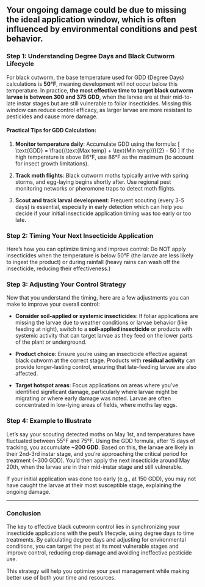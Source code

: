 Your ongoing damage could be due to missing the ideal application window, which is often influenced by environmental conditions and pest behavior. 
---

### **Step 1: Understanding Degree Days and Black Cutworm Lifecycle**
For black cutworm, the base temperature used for GDD (Degree Days) calculations is **50°F**, meaning development will not occur below this temperature.
In practice, **the most effective time to target black cutworm larvae is between 300 and 375 GDD**, when the larvae are at their mid-to-late instar stages but are still vulnerable to foliar insecticides. Missing this window can reduce control efficacy, as larger larvae are more resistant to pesticides and cause more damage.

#### **Practical Tips for GDD Calculation:**
1. **Monitor temperature daily**: Accumulate GDD using the formula:
   \[
   \text{GDD} = \frac{(\text{Max temp} + \text{Min temp})}{2} - 50
   \]
   If the high temperature is above 86°F, use 86°F as the maximum (to account for insect growth limitations).

2. **Track moth flights**: Black cutworm moths typically arrive with spring storms, and egg-laying begins shortly after. Use regional pest monitoring networks or pheromone traps to detect moth flights. 

3. **Scout and track larval development**: Frequent scouting (every 3-5 days) is essential, especially in early detection which can help you decide if your initial insecticide application timing was too early or too late.

### **Step 2: Timing Your Next Insecticide Application**

Here’s how you can optimize timing and improve control: Do NOT apply insecticides when the temperature is below 50°F (the larvae are less likely to ingest the product) or during rainfall (heavy rains can wash off the insecticide, reducing their effectiveness.)

### **Step 3: Adjusting Your Control Strategy**

Now that you understand the timing, here are a few adjustments you can make to improve your overall control:

- **Consider soil-applied or systemic insecticides**: If foliar applications are missing the larvae due to weather conditions or larvae behavior (like feeding at night), switch to a **soil-applied insecticide** or products with systemic activity that can target larvae as they feed on the lower parts of the plant or underground.

- **Product choice**: Ensure you’re using an insecticide effective against black cutworm at the correct stage. Products with **residual activity** can provide longer-lasting control, ensuring that late-feeding larvae are also affected.

- **Target hotspot areas**: Focus applications on areas where you’ve identified significant damage, particularly where larvae might be migrating or where early damage was noted. Larvae are often concentrated in low-lying areas of fields, where moths lay eggs.

### **Step 4: Example to Illustrate**

Let’s say your scouting detected moths on May 1st, and temperatures have fluctuated between 55°F and 75°F. Using the GDD formula, after 15 days of tracking, you accumulate **~200 GDD**. Based on this, the larvae are likely in their 2nd-3rd instar stage, and you’re approaching the critical period for treatment (~300 GDD). You’d then apply the next insecticide around May 20th, when the larvae are in their mid-instar stage and still vulnerable.

If your initial application was done too early (e.g., at 150 GDD), you may not have caught the larvae at their most susceptible stage, explaining the ongoing damage.

---

### **Conclusion**
The key to effective black cutworm control lies in synchronizing your insecticide applications with the pest’s lifecycle, using degree days to time treatments. By calculating degree days and adjusting for environmental conditions, you can target the pest at its most vulnerable stages and improve control, reducing crop damage and avoiding ineffective pesticide use.

This strategy will help you optimize your pest management while making better use of both your time and resources.

